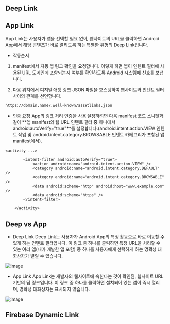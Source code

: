 ## Deep Link

## App Link
App Link는 사용자가 앱을 선택할 필요 없이, 웹사이트의 URL을 클릭하면 Android App에서 해당 콘텐츠가 바로 열리도록 하는 특별한 유형의 Deep Link입니다.
    
- 작동순서
1. manifest에서 자동 앱 링크 확인을 요청합니다. 이렇게 하면 앱이 인텐트 필터에 사용된 URL 도메인에 포함되는지 여부를 확인하도록 Android 시스템에 신호를 보냅니다.    
    
2. 다음 위치에서 디지털 애셋 링크 JSON 파일을 호스팅하여 웹사이트와 인텐트 필터 사이의 관계를 선언합니다.    
```
https://domain.name/.well-known/assetlinks.json
```

- 인증 요청
App의 링크 처리 인증을 사용 설정하려면 다음 manifest 코드 스니펫과 같이 
**앱 manifest의 웹 URL 인텐트 필터 중 하나에서 android:autoVerify="true"**를 설정합니다.(android.intent.action.VIEW 인텐트 작업 및 android.intent.category.BROWSABLE 인텐트 카테고리가 포함된 앱 manifest에서).    

```
<activity ...>

        <intent-filter android:autoVerify="true">
            <action android:name="android.intent.action.VIEW" />
            <category android:name="android.intent.category.DEFAULT" />
            <category android:name="android.intent.category.BROWSABLE" />
            <data android:scheme="http" android:host="www.example.com" />
            <data android:scheme="https" />
        </intent-filter>

    </activity>
```

## Deep vs App

- Deep Link
Deep Link는 사용자가 Android App의 특정 활동으로 바로 이동할 수 있게 하는 인텐트 필터입니다. 이 링크 중 하나를 클릭하면 특정 URL을 처리할 수 있는 여러 앱(내가 개발한 앱 포함) 중 하나를 사용자에게 선택하게 하는 명확성 대화상자가 열릴 수 있습니다.     

![image](https://user-images.githubusercontent.com/41356481/78000310-0a530b00-736f-11ea-8fe3-d8da5220e4be.png)

- App Link
App Link는 개발자의 웹사이트에 속한다는 것이 확인된, 웹사이트 URL 기반의 딥 링크입니다. 이 링크 중 하나를 클릭하면 설치되어 있는 앱이 즉시 열리며, 명확성 대화상자는 표시되지 않습니다.     

![image](https://user-images.githubusercontent.com/41356481/78000413-31a9d800-736f-11ea-9bf5-ed8adea57c85.png)

## Firebase Dynamic Link

